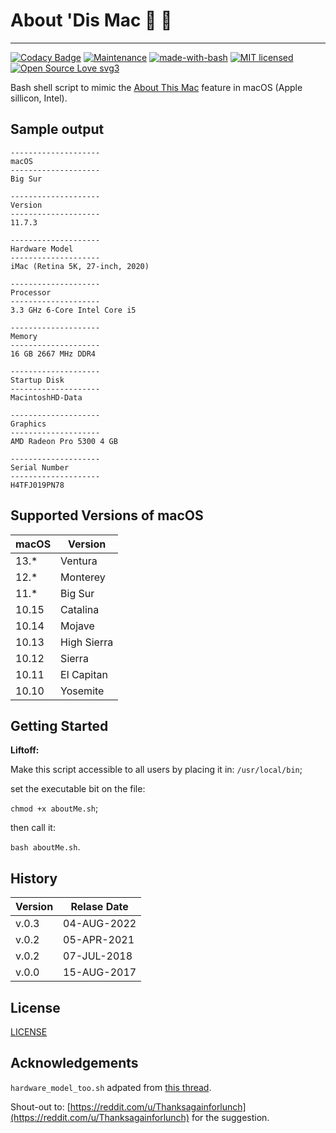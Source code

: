# About 'Dis Mac :apple: :climbing:
---

[![Codacy Badge](https://api.codacy.com/project/badge/Grade/58a75e0d2563469f8a4a9ec4ad24df5d)](https://www.codacy.com/app/marshki/about_dis_mac?utm_source=github.com&amp;utm_medium=referral&amp;utm_content=marshki/about_dis_mac&amp;utm_campaign=Badge_Grade)
[![Maintenance](https://img.shields.io/badge/Maintained%3F-yes-green.svg)](https://GitHub.com/Naereen/StrapDown.js/graphs/commit-activity)
[![made-with-bash](https://img.shields.io/badge/Made%20with-Bash-1f425f.svg)](https://www.gnu.org/software/bash/)
[![MIT licensed](https://img.shields.io/badge/license-MIT-blue.svg)](https://raw.githubusercontent.com/hyperium/hyper/master/LICENSE)
[![Open Source Love svg3](https://badges.frapsoft.com/os/v3/open-source.svg?v=103)](https://github.com/ellerbrock/open-source-badges/)

Bash shell script to mimic the [About This Mac](https://support.apple.com/en-us/HT201581) feature in macOS (Apple sillicon, Intel).

## Sample output

    --------------------
    macOS
    --------------------
    Big Sur

    --------------------
    Version
    --------------------
    11.7.3

    --------------------
    Hardware Model
    --------------------
    iMac (Retina 5K, 27-inch, 2020)

    --------------------
    Processor
    --------------------
    3.3 GHz 6-Core Intel Core i5

    --------------------
    Memory
    --------------------
    16 GB 2667 MHz DDR4

    --------------------
    Startup Disk
    --------------------
    MacintoshHD-Data

    --------------------
    Graphics
    --------------------
    AMD Radeon Pro 5300 4 GB

    --------------------
    Serial Number
    --------------------
    H4TFJ019PN78

## Supported Versions of macOS

|macOS|Version    |
|---  |---        |
|13.* |Ventura    |
|12.* |Monterey   |
|11.* |Big Sur    |
|10.15|Catalina   |
|10.14|Mojave     |
|10.13|High Sierra|
|10.12|Sierra     |
|10.11|El Capitan |
|10.10|Yosemite   |

## Getting Started

__Liftoff:__

Make this script accessible to all users by placing it in: `/usr/local/bin`;

set the executable bit on the file:

`chmod +x aboutMe.sh`;

then call it:

`bash aboutMe.sh`.

## History

| Version| Relase Date|
| ---    | ---        |
| v.0.3  |04-AUG-2022 |
| v.0.2  |05-APR-2021 |
| v.0.2  |07-JUL-2018 |
| v.0.0  |15-AUG-2017 |

## License

[LICENSE](https://github.com/marshki/about_dis_mac/blob/master/LICENSE)

## Acknowledgements

`hardware_model_too.sh` adpated from [this thread](https://www.reddit.com/r/macsysadmin/comments/bmycmz/submission_about_this_mac_command_line_edition/).
 
Shout-out to: [https://reddit.com/u/Thanksagainforlunch](https://reddit.com/u/Thanksagainforlunch) for the suggestion.
